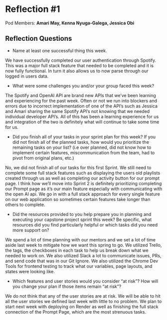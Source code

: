 # Reflection #1

Pod Members: **Amari May, Kenna Nyuga-Galega, Jessica Obi**


## Reflection Questions

* Name at least one successful thing this week.

We have successfully completed our user authentication through Spotify. This was a major full stack feature that needed to be completed and it is now fully functional. In turn it also allows us to now parse through our logged in users data. 

* What were some challenges you and/or your group faced this week?

The Spotify and OpenAI API are brand new APIs that we’ve been learning and experiencing for the past week. Often or not we run into blockers and errors due to incorrect implementation of one of the API’s such as Jessica and Amari sharing the same Spotify API’s not knowing that we needed individual developer API’s. All of this has been a learning experience for us and integration of the two is definitely what will continue to take some time for us. 

* Did you finish all of your tasks in your sprint plan for this week? If you did not finish all of the planned tasks, how would you prioritize the remaining tasks on your list?  (i.e over planned, did not know how to implement certain features, miscommunication from the team, had to pivot from original plans, etc.)

No, we did not finish all of our tasks for this first Sprint. We still need to complete some full stack features such as displaying the users old playlists created through us as well as completing our activity button for our prompt page. I think how we’ll move into Sprint 2 is definitely prioritizing completing our Prompt page as it’s our main feature especially with communicating with the open AI api. We go in with a full stack approach for every single feature on our web application so sometimes certain features take longer than others to complete. 

* Did the resources provided to you help prepare you in planning and executing your capstone project sprint this week? Be specific, what resources did you find particularly helpful or which tasks did you need more support on?

We spend a lot of time planning with our mentors and we set a lot of time aside last week to mitigate how we want this spring to go. We utilized Trello, the tags, the checkboxes in each task to help us break down what we needed to work on. We also utilized Slack a lot to communicate issues, PRs, and send code that was in our Git Ignore. We also utilized the Chrome Dev Tools for frontend testing to track what our variables, page layouts, and states were looking like.

* Which features and user stories would you consider “at risk”? How will you change your plan if those items remain “at risk”?

We do not think that any of the user stories are at risk. We will be able to hit all the user stories we defined last week with little to no problem. We plan to start next week with deploying on Render as well as finishing the full stack connection of the Prompt Page, which are the most strenuous tasks.
